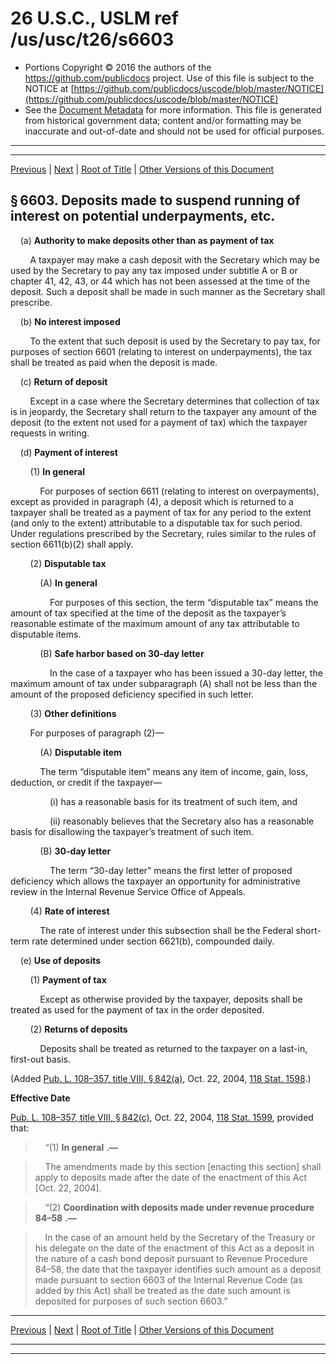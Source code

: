 ---
---

# 26 U.S.C., USLM ref /us/usc/t26/s6603

* Portions Copyright © 2016 the authors of the https://github.com/publicdocs project.
  Use of this file is subject to the NOTICE at [https://github.com/publicdocs/uscode/blob/master/NOTICE](https://github.com/publicdocs/uscode/blob/master/NOTICE)
* See the [Document Metadata](././../../../../../..//README.md) for more information.
  This file is generated from historical government data; content and/or formatting may be inaccurate and out-of-date and should not be used for official purposes.

----------
----------

[Previous](./../../../../../..//us/usc/t26/stF/ch67/schA/m__us_usc_t26_s6602.md) | [Next](./../../../../../..//us/usc/t26/stF/ch67/schB/m__us_usc_t26_stF_ch67_schB.md) | [Root of Title](./../../../../../../) | [Other Versions of this Document](https://publicdocs.github.io/go/links?ns=uslm&ref=%2Fus%2Fusc%2Ft26%2Fs6603)

## § 6603. Deposits made to suspend running of interest on potential underpayments, etc.

    (a) __Authority to make deposits other than as payment of tax__ 

        A taxpayer may make a cash deposit with the Secretary which may be used by the Secretary to pay any tax imposed under subtitle A or B or chapter 41, 42, 43, or 44 which has not been assessed at the time of the deposit. Such a deposit shall be made in such manner as the Secretary shall prescribe.

    (b) __No interest imposed__ 

        To the extent that such deposit is used by the Secretary to pay tax, for purposes of section 6601 (relating to interest on underpayments), the tax shall be treated as paid when the deposit is made.

    (c) __Return of deposit__ 

        Except in a case where the Secretary determines that collection of tax is in jeopardy, the Secretary shall return to the taxpayer any amount of the deposit (to the extent not used for a payment of tax) which the taxpayer requests in writing.

    (d) __Payment of interest__ 

        (1) __In general__ 

            For purposes of section 6611 (relating to interest on overpayments), except as provided in paragraph (4), a deposit which is returned to a taxpayer shall be treated as a payment of tax for any period to the extent (and only to the extent) attributable to a disputable tax for such period. Under regulations prescribed by the Secretary, rules similar to the rules of section 6611(b)(2) shall apply.

        (2) __Disputable tax__ 

            (A) __In general__ 

                For purposes of this section, the term “disputable tax” means the amount of tax specified at the time of the deposit as the taxpayer’s reasonable estimate of the maximum amount of any tax attributable to disputable items.

            (B) __Safe harbor based on 30-day letter__ 

                In the case of a taxpayer who has been issued a 30-day letter, the maximum amount of tax under subparagraph (A) shall not be less than the amount of the proposed deficiency specified in such letter.

        (3) __Other definitions__ 

        For purposes of paragraph (2)—

            (A) __Disputable item__ 

            The term “disputable item” means any item of income, gain, loss, deduction, or credit if the taxpayer—

                (i) has a reasonable basis for its treatment of such item, and

                (ii) reasonably believes that the Secretary also has a reasonable basis for disallowing the taxpayer’s treatment of such item.

            (B) __30-day letter__ 

                The term “30-day letter” means the first letter of proposed deficiency which allows the taxpayer an opportunity for administrative review in the Internal Revenue Service Office of Appeals.

        (4) __Rate of interest__ 

            The rate of interest under this subsection shall be the Federal short-term rate determined under section 6621(b), compounded daily.

    (e) __Use of deposits__ 

        (1) __Payment of tax__ 

            Except as otherwise provided by the taxpayer, deposits shall be treated as used for the payment of tax in the order deposited.

        (2) __Returns of deposits__ 

            Deposits shall be treated as returned to the taxpayer on a last-in, first-out basis.

(Added [Pub. L. 108–357, title VIII, § 842(a)][/us/pl/108/357/s842/a], Oct. 22, 2004, [118 Stat. 1598][/us/stat/118/1598].)

 __Effective Date__ 

[Pub. L. 108–357, title VIII, § 842(c)][/us/pl/108/357/s842/c], Oct. 22, 2004, [118 Stat. 1599][/us/stat/118/1599], provided that:

>     “(1)  __In general__  __.—__ 

>     The amendments made by this section \[enacting this section\] shall apply to deposits made after the date of the enactment of this Act \[Oct. 22, 2004\].

>     “(2)  __Coordination with deposits made under revenue procedure 84–58__  __.—__ 

>     In the case of an amount held by the Secretary of the Treasury or his delegate on the date of the enactment of this Act as a deposit in the nature of a cash bond deposit pursuant to Revenue Procedure 84–58, the date that the taxpayer identifies such amount as a deposit made pursuant to section 6603 of the Internal Revenue Code (as added by this Act) shall be treated as the date such amount is deposited for purposes of such section 6603.”

----------

[Previous](./../../../../../..//us/usc/t26/stF/ch67/schA/m__us_usc_t26_s6602.md) | [Next](./../../../../../..//us/usc/t26/stF/ch67/schB/m__us_usc_t26_stF_ch67_schB.md) | [Root of Title](./../../../../../../) | [Other Versions of this Document](https://publicdocs.github.io/go/links?ns=uslm&ref=%2Fus%2Fusc%2Ft26%2Fs6603)

----------
----------

[/us/pl/108/357/s842/a]: https://publicdocs.github.io/go/links?ns=uslm&ref=%2Fus%2Fpl%2F108%2F357%2Fs842%2Fa
[/us/stat/118/1598]: https://publicdocs.github.io/go/links?ns=uslm&ref=%2Fus%2Fstat%2F118%2F1598
[/us/pl/108/357/s842/c]: https://publicdocs.github.io/go/links?ns=uslm&ref=%2Fus%2Fpl%2F108%2F357%2Fs842%2Fc
[/us/stat/118/1599]: https://publicdocs.github.io/go/links?ns=uslm&ref=%2Fus%2Fstat%2F118%2F1599


